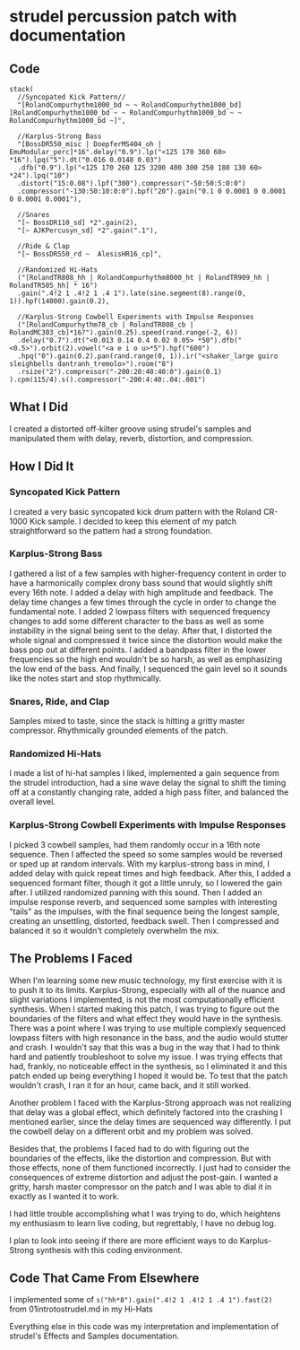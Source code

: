 # strudel percussion patch with documentation
## Code
````
stack(
  //Syncopated Kick Pattern//
  "[RolandCompurhythm1000_bd ~ ~ RolandCompurhythm1000_bd] [RolandCompurhythm1000_bd ~ ~ RolandCompurhythm1000_bd ~ ~ RolandCompurhythm1000_bd ~]",

  //Karplus-Strong Bass
  "[BossDR550_misc | DoepferMS404_oh | EmuModular_perc]*16".delay("0.9").lp("<125 170 360 60> *16").lpq("5").dt("0.016 0.0148 0.03")
  .dfb("0.9").lp("<125 170 260 125 3200 400 300 250 180 130 60> *24").lpq("10")
  .distort("15:0.08").lpf("300").compressor("-50:50:5:0:0")
  .compressor("-130:50:10:0:0").bpf("20").gain("0.1 0 0.0001 0 0.0001 0 0.0001 0.0001"),

  //Snares
  "[~ BossDR110_sd] *2".gain(2),
  "[~ AJKPercusyn_sd] *2".gain(".1"),

  //Ride & Clap
  "[~ BossDR550_rd ~  AlesisHR16_cp]",

  //Randomized Hi-Hats
  ("[RolandTR808_hh | RolandCompurhythm8000_ht | RolandTR909_hh | RolandTR505_hh] * 16")
  .gain(".4!2 1 .4!2 1 .4 1").late(sine.segment(8).range(0, 1)).hpf(14000).gain(0.2),

  //Karplus-Strong Cowbell Experiments with Impulse Responses
  ("[RolandCompurhythm78_cb | RolandTR808_cb | RolandMC303_cb]*16?").gain(0.25).speed(rand.range(-2, 6))
  .delay("0.7").dt("<0.013 0.14 0.4 0.02 0.05> *50").dfb("<0.5>").orbit(2).vowel("<a e i o u>*5").hpf("600")
  .hpq("0").gain(0.2).pan(rand.range(0, 1)).ir("<shaker_large guiro sleighbells dantranh_tremolo>").room("8")
  .rsize("2").compressor("-200:20:40:40:0").gain(0.1)
).cpm(115/4).s().compressor("-200:4:40:.04:.001")
````
## What I Did
I created a distorted off-kilter groove using strudel's samples and manipulated them with delay, reverb, distortion, and compression.

## How I Did It
### Syncopated Kick Pattern
I created a very basic syncopated kick drum pattern with the Roland CR-1000 Kick sample. I decided to keep this element of my patch straightforward so the pattern had a strong foundation.

### Karplus-Strong Bass
I gathered a list of a few samples with higher-frequency content in order to have a harmonically complex drony bass sound that would slightly shift every 16th note. I added a delay with high amplitude and feedback. The delay time changes a few times through the cycle in order to change the fundamental note. I added 2 lowpass filters with sequenced frequency changes to add some different character to the bass as well as some instability in the signal being sent to the delay. After that, I distorted the whole signal and compressed it twice since the distortion would make the bass pop out at different points. I added a bandpass filter in the lower frequencies so the high end wouldn't be so harsh, as well as emphasizing the low end of the bass. And finally, I sequenced the gain level so it sounds like the notes start and stop rhythmically.

### Snares, Ride, and Clap
Samples mixed to taste, since the stack is hitting a gritty master compressor. Rhythmically grounded elements of the patch.

### Randomized Hi-Hats
I made a list of hi-hat samples I liked, implemented a gain sequence from the strudel introduction, had a sine wave delay the signal to shift the timing off at a constantly changing rate, added a high pass filter, and balanced the overall level.

### Karplus-Strong Cowbell Experiments with Impulse Responses
I picked 3 cowbell samples, had them randomly occur in a 16th note sequence. Then I affected the speed so some samples would be reversed or sped up at random intervals. With my karplus-strong bass in mind, I added delay with quick repeat times and high feedback. After this, I added a sequenced formant filter, though it got a little unruly, so I lowered the gain after. I utilized randomized panning with this sound. Then I added an impulse response reverb, and sequenced some samples with interesting "tails" as the impulses, with the final sequence being the longest sample, creating an unsettling, distorted, feedback swell. Then I compressed and balanced it so it wouldn't completely overwhelm the mix.

## The Problems I Faced
When I'm learning some new music technology, my first exercise with it is to push it to its limits. Karplus-Strong, especially with all of the nuance and slight variations I implemented, is not the most computationally efficient synthesis. When I started making this patch, I was trying to figure out the boundaries of the filters and what effect they would have in the synthesis. There was a point where I was trying to use multiple complexly sequenced lowpass filters with high resonance in the bass, and the audio would stutter and crash. I wouldn't say that this was a bug in the way that I had to think hard and patiently troubleshoot to solve my issue. I was trying effects that had, frankly, no noticeable effect in the synthesis, so I eliminated it and this patch ended up being everything I hoped it would be. To test that the patch wouldn't crash, I ran it for an hour, came back, and it still worked.

Another problem I faced with the Karplus-Strong approach was not realizing that delay was a global effect, which definitely factored into the crashing I mentioned earlier, since the delay times are sequenced way differently. I put the cowbell delay on a different orbit and my problem was solved.

Besides that, the problems I faced had to do with figuring out the boundaries of the effects, like the distortion and compression. But with those effects, none of them functioned incorrectly. I just had to consider the consequences of extreme distortion and adjust the post-gain. I wanted a gritty, harsh master compressor on the patch and I was able to dial it in exactly as I wanted it to work.

I had little trouble accomplishing what I was trying to do, which heightens my enthusiasm to learn live coding, but regrettably, I have no debug log.

I plan to look into seeing if there are more efficient ways to do Karplus-Strong synthesis with this coding environment.

## Code That Came From Elsewhere
I implemented some of ``s("hh*8").gain(".4!2 1 .4!2 1 .4 1").fast(2)`` from 01introtostrudel.md in my Hi-Hats

Everything else in this code was my interpretation and implementation of strudel's Effects and Samples documentation.